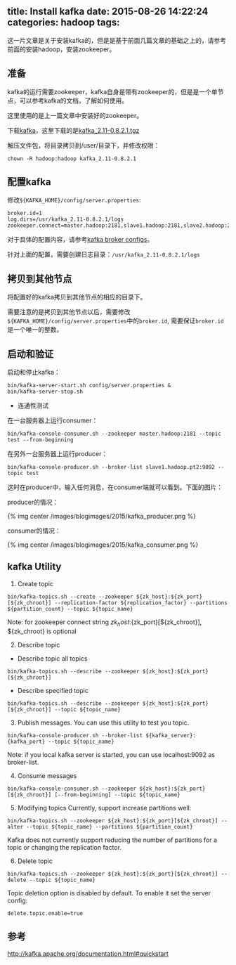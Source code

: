 title: Install kafka
date: 2015-08-26 14:22:24
categories: hadoop
tags:
---

这一片文章是关于安装kafka的，但是是基于前面几篇文章的基础之上的，请参考前面的安装hadoop，安装zookeeper。

## 准备

kafka的运行需要zookeeper，kafka自身是带有zookeeper的，但是是一个单节点，可以参考kafka的文档，了解如何使用。

这里使用的是上一篇文章中安装好的zookeeper。

下载[kafka](http://kafka.apache.org/downloads.html)，这里下载的是[kafka_2.11-0.8.2.1.tgz](https://www.apache.org/dyn/closer.cgi?path=/kafka/0.8.2.1/kafka_2.11-0.8.2.1.tgz)

解压文件包，将目录拷贝到/user/目录下，并修改权限：
```
chown -R hadoop:hadoop kafka_2.11-0.8.2.1
```

<!-- more -->

## 配置kafka

修改`${KAFKA_HOME}/config/server.properties`:
```
broker.id=1
log.dirs=/usr/kafka_2.11-0.8.2.1/logs
zookeeper.connect=master.hadoop:2181,slave1.hadoop:2181,slave2.hadoop:2181
```

对于具体的配置内容，请参考[kafka broker configs](http://kafka.apache.org/documentation.html#brokerconfigs)。

针对上面的配置，需要创建日志目录：`/usr/kafka_2.11-0.8.2.1/logs`

## 拷贝到其他节点

将配置好的kafka拷贝到其他节点的相应的目录下。

需要注意的是拷贝到其他节点以后，需要修改`${KAFKA_HOME}/config/server.properties`中的`broker.id`, 需要保证`broker.id`是一个唯一的整数。

## 启动和验证

启动和停止kafka：
```
bin/kafka-server-start.sh config/server.properties &
bin/kafka-server-stop.sh
```

* 连通性测试


在一台服务器上运行consumer：
```
bin/kafka-console-consumer.sh --zookeeper master.hadoop:2181 --topic test --from-beginning
```

在另外一台服务器上运行producer：
```
bin/kafka-console-producer.sh --broker-list slave1.hadoop.pt2:9092 --topic test 
```

这时在producer中，输入任何消息，在consumer端就可以看到。下面的图片：

producer的情况：

{% img center /images/blogimages/2015/kafka_producer.png %}

consumer的情况：

{% img center /images/blogimages/2015/kafka_consumer.png %}

## kafka Utility

1. Create topic
```
bin/kafka-topics.sh --create --zookeeper ${zk_host}:${zk_port}[${zk_chroot}] --replication-factor ${replication_factor} --partitions ${partition_count} --topic ${topic_name}
```

Note: for zookeeper connect string ${zk_host}:${zk_port}[${zk_chroot}], ${zk_chroot} is optional

2. Describe topic

* Describe topic all topics
```
bin/kafka-topics.sh --describe --zookeeper ${zk_host}:${zk_port}[${zk_chroot}]
```

* Describe specified topic
```
bin/kafka-topics.sh --describe --zookeeper ${zk_host}:${zk_port}[${zk_chroot}] --topic ${topic_name}
```

3. Publish messages. You can use this utility to test you topic.
```
bin/kafka-console-producer.sh --broker-list ${kafka_server}:{kafka_port} --topic ${topic_name}
```
Note: if you local kafka server is started, you can use localhost:9092 as broker-list.

4. Consume messages
```
bin/kafka-console-consumer.sh --zookeeper ${zk_host}:${zk_port}[${zk_chroot}] [--from-beginning] --topic ${topic_name}
```

5. Modifying topics
Currently, support increase partitions well:
```
bin/kafka-topics.sh --zookeeper ${zk_host}:${zk_port}[${zk_chroot}] --alter --topic ${topic_name} --partitions ${partition_count}
```
Kafka does not currently support reducing the number of partitions for a topic or changing the replication factor.

6. Delete topic
```
bin/kafka-topics.sh --zookeeper ${zk_host}:${zk_port}[${zk_chroot}] --delete --topic ${topic_name}
```
Topic deletion option is disabled by default. To enable it set the server config:
```
delete.topic.enable=true
```

## 参考

<http://kafka.apache.org/documentation.html#quickstart>
